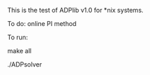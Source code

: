 This is the test of ADPlib v1.0 for *nix systems.

To do: online PI method

To run:

make all

./ADPsolver

